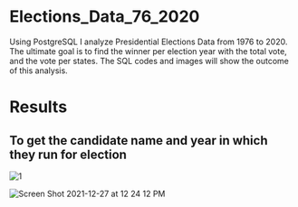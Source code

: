 # Elections_Data_76_2020
Using PostgreSQL I analyze Presidential Elections Data from 1976 to 2020. The ultimate goal is to find the winner per election year with the total vote, and the vote per states. The SQL codes and images will show the outcome of this analysis.

# Results

## To get the candidate name and year in which they run for election
![1](https://user-images.githubusercontent.com/78506782/147494855-c466340c-4ce6-46b7-97b3-0ad93d33834a.png)

![Screen Shot 2021-12-27 at 12 24 12 PM](https://user-images.githubusercontent.com/78506782/147494869-2615787f-9c54-4750-88cd-647896a6f2da.png)
